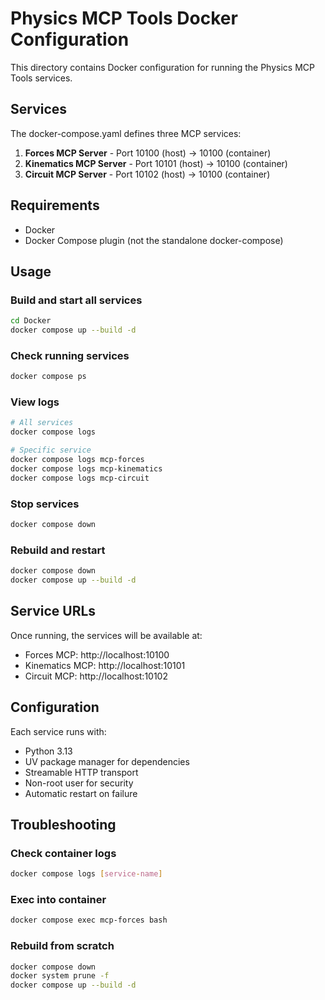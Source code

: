 # Physics MCP Tools Docker Configuration

This directory contains Docker configuration for running the Physics MCP Tools services.

## Services

The docker-compose.yaml defines three MCP services:

1. **Forces MCP Server** - Port 10100 (host) → 10100 (container)
2. **Kinematics MCP Server** - Port 10101 (host) → 10100 (container)  
3. **Circuit MCP Server** - Port 10102 (host) → 10100 (container)

## Requirements

- Docker
- Docker Compose plugin (not the standalone docker-compose)

## Usage

### Build and start all services
```bash
cd Docker
docker compose up --build -d
```

### Check running services
```bash
docker compose ps
```

### View logs
```bash
# All services
docker compose logs

# Specific service
docker compose logs mcp-forces
docker compose logs mcp-kinematics
docker compose logs mcp-circuit
```

### Stop services
```bash
docker compose down
```

### Rebuild and restart
```bash
docker compose down
docker compose up --build -d
```

## Service URLs

Once running, the services will be available at:

- Forces MCP: http://localhost:10100
- Kinematics MCP: http://localhost:10101
- Circuit MCP: http://localhost:10102

## Configuration

Each service runs with:
- Python 3.13
- UV package manager for dependencies
- Streamable HTTP transport
- Non-root user for security
- Automatic restart on failure

## Troubleshooting

### Check container logs
```bash
docker compose logs [service-name]
```

### Exec into container
```bash
docker compose exec mcp-forces bash
```

### Rebuild from scratch
```bash
docker compose down
docker system prune -f
docker compose up --build -d
```
